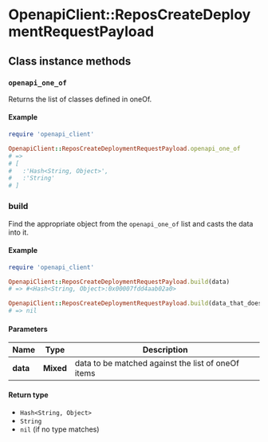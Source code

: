 # OpenapiClient::ReposCreateDeploymentRequestPayload

## Class instance methods

### `openapi_one_of`

Returns the list of classes defined in oneOf.

#### Example

```ruby
require 'openapi_client'

OpenapiClient::ReposCreateDeploymentRequestPayload.openapi_one_of
# =>
# [
#   :'Hash<String, Object>',
#   :'String'
# ]
```

### build

Find the appropriate object from the `openapi_one_of` list and casts the data into it.

#### Example

```ruby
require 'openapi_client'

OpenapiClient::ReposCreateDeploymentRequestPayload.build(data)
# => #<Hash<String, Object>:0x00007fdd4aab02a0>

OpenapiClient::ReposCreateDeploymentRequestPayload.build(data_that_doesnt_match)
# => nil
```

#### Parameters

| Name | Type | Description |
| ---- | ---- | ----------- |
| **data** | **Mixed** | data to be matched against the list of oneOf items |

#### Return type

- `Hash<String, Object>`
- `String`
- `nil` (if no type matches)

